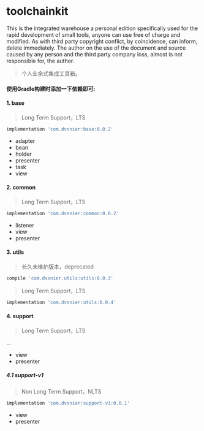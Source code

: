 # toolchainkit

This is the integrated warehouse a personal edition specifically used for the rapid development of small tools, anyone can use free of charge and modified. As with third party copyright conflict, by coincidence, can inform, delete immediately. The author on the use of the document and source caused by any person and the third party company loss, almost is not responsible for, the author.

> 个人业余式集成工具箱。

#### 使用Gradle构建时添加一下依赖即可:
#### 1. base ####

> Long Term Support，LTS

```javascript
implementation 'com.dvsnier:base:0.0.2'
```

- adapter
- bean
- holder
- presenter
- task
- view

#### 2. common ####

> Long Term Support，LTS

```javascript
implementation 'com.dvsnier:common:0.0.2'
```

- listener
- view
- presenter

#### 3. utils ####

> 长久未维护版本，deprecated

```javascript
compile 'com.dvsnier.utils:utils:0.0.3'
```
> Long Term Support，LTS

```javascript
implementation 'com.dvsnier:utils:0.0.4'
```

#### 4. support ####

> Long Term Support，LTS

...

- view
- presenter

##### 4.1 support-v1 #####

> Non Long Term Support，NLTS

```javascript
implementation 'com.dvsnier:support-v1:0.0.1'
```

- view
- presenter
